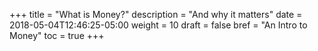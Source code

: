 +++
title = "What is Money?"
description = "And why it matters"
date = 2018-05-04T12:46:25-05:00
weight = 10
draft = false
bref = "An Intro to Money"
toc = true
+++